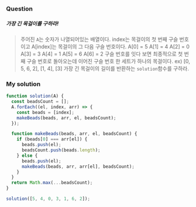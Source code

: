 ### Question

##### 가장 긴 목걸이를 구하라!

> 주어진 `A`는 숫자가 나열되어있는 배열이다.
> index는 목걸이의 첫 번째 구슬 번호이고 A[index]는 목걸이의 그 다음 구슬 번호이다.
> A[0] = 5
> A[1] = 4
> A[2] = 0
> A[3] = 3
> A[4] = 1
> A[5] = 6
> A[6] = 2
> 구슬 번호를 잇다 보면 최종적으로 첫 번째 구슬 번호로 돌아오는데 이어진 구슬 번호 한 세트가 하나의 목걸이다.
> ex) [0, 5, 6, 2], [1, 4], [3]
> 가장 긴 목걸이의 길이를 반환하는 `solution`함수를 구하라.

### My solution

```javascript
function solution(A) {
  const beadsCount = [];
  A.forEach((el, index, arr) => {
    const beads = [index];
    makeBeads(beads, arr, el, beadsCount);
  });

  function makeBeads(beads, arr, el, beadsCount) {
    if (beads[0] === arr[el]) {
      beads.push(el);
      beadsCount.push(beads.length);
    } else {
      beads.push(el);
      makeBeads(beads, arr, arr[el], beadsCount);
    }
  }
  return Math.max(...beadsCount);
}

solution([5, 4, 0, 3, 1, 6, 2]);
```
